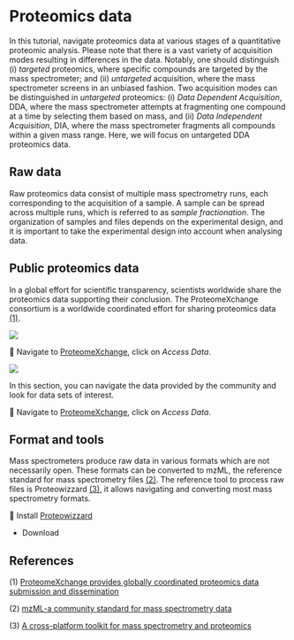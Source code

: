 # Proteomics data

In this tutorial, navigate proteomics data at various stages of a quantitative proteomic analysis. Please note that there is a vast variety of acquisition modes resulting in differences in the data. Notably, one should distinguish (i) _targeted_ proteomics, where specific compounds are targeted by the mass spectrometer; and (ii) _untargeted_ acquisition, where the mass spectrometer screens in an unbiased fashion. Two acquisition modes can be distinguished in _untargeted_ proteomics: (i) _Data Dependent Acquisition_, DDA, where the mass spectrometer attempts at fragmenting one compound at a time by selecting them based on mass, and (ii) _Data Independent Acquisition_, DIA, where the mass spectrometer fragments all compounds within a given mass range. Here, we will focus on untargeted DDA proteomics data.


## Raw data

Raw proteomics data consist of multiple mass spectrometry runs, each corresponding to the acquisition of a sample. A sample can be spread across multiple runs, which is referred to as _sample fractionation_. The organization of samples and files depends on the experimental design, and it is important to take the experimental design into account when analysing data.


## Public proteomics data

In a global effort for scientific transparency, scientists worldwide share the proteomics data supporting their conclusion. The ProteomeXchange consortium is a worldwide coordinated effort for sharing proteomics data [(1)](#references).

![](http://www.proteomexchange.org/px_members.png)

:wrench: Navigate to [ProteomeXchange](http://www.proteomexchange.org), click on _Access Data_.

![](http://www.proteomexchange.org/access_data.png)

In this section, you can navigate the data provided by the community and look for data sets of interest.

:wrench: Navigate to [ProteomeXchange](http://www.proteomexchange.org), click on _Access Data_.


## Format and tools

Mass spectrometers produce raw data in various formats which are not necessarily open. These formats can be converted to mzML, the reference standard for mass spectrometry files [(2)](#references). The reference tool to process raw files is Proteowizzard [(3)](#references), it allows navigating and converting most mass spectrometry formats.

:wrench: Install [Proteowizzard](http://proteowizard.sourceforge.net/)
* Download 







## References

(1) [ProteomeXchange provides globally coordinated proteomics data submission and dissemination](https://www.ncbi.nlm.nih.gov/pubmed/24727771)

(2) [mzML-a community standard for mass spectrometry data](https://www.ncbi.nlm.nih.gov/pubmed/20716697)

(3) [A cross-platform toolkit for mass spectrometry and proteomics](https://www.ncbi.nlm.nih.gov/pubmed/23051804)


